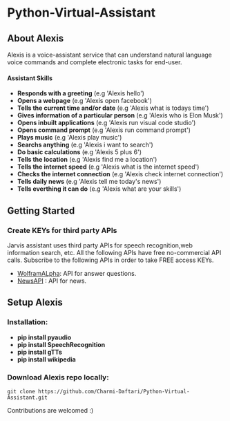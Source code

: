 # Python-Virtual-Assistant

## About Alexis
Alexis is a voice-assistant service that can understand natural language voice commands and complete electronic tasks for end-user.

#### Assistant Skills
* **Responds with a greeting** (e.g 'Alexis hello')
* **Opens a webpage** (e.g 'Alexis open facebook')
* **Tells the current time and/or date** (e.g 'Alexis what is todays time')
* **Gives information of a particular person** (e.g 'Alexis who is Elon Musk')
* **Opens inbuilt applications** (e.g 'Alexis run visual code studio')
* **Opens command prompt** (e.g 'Alexis run command prompt')
* **Plays music** (e.g 'Alexis play music')
* **Searchs anything** (e.g 'Alexis i want to search')
* **Do basic calculations** (e.g 'Alexis 5 plus 6')
* **Tells the location** (e.g 'Alexis find me a location')
* **Tells the internet speed** (e.g 'Alexis what is the internet speed')
* **Checks the internet connection** (e.g 'Alexis check internet connection')
* **Tells daily news** (e.g 'Alexis tell me today's news')
* **Tells everthing it can do** (e.g 'Alexis what are your skills')

## Getting Started
### Create KEYs for third party APIs
Jarvis assistant uses third party APIs for speech recognition,web information search, etc. All the following APIs have free no-commercial API calls. Subscribe to the following APIs in order to take FREE access KEYs.
* [WolframALpha](https://developer.wolframalpha.com/portal/myapps/): API for answer questions.
* [NewsAPI](https://newsapi.org/) : API for news.

## Setup Alexis
### Installation:
* **pip install pyaudio**
* **pip install SpeechRecognition**
* **pip install gTTs**
* **pip install wikipedia**

### Download Alexis repo locally:
```
git clone https://github.com/Charmi-Daftari/Python-Virtual-Assistant.git
```


Contributions are welcomed :)
